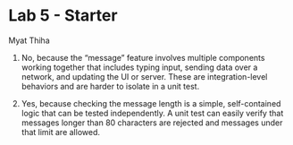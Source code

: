 # Lab 5 - Starter
Myat Thiha

1. No, because the “message” feature involves multiple components working together that includes typing input, sending data over a network, and updating the UI or server. These are integration-level behaviors and are harder to isolate in a unit test.

2. Yes, because checking the message length is a simple, self-contained logic that can be tested independently. A unit test can easily verify that messages longer than 80 characters are rejected and messages under that limit are allowed.
